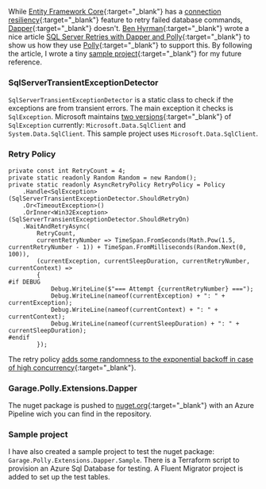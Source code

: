 While [Entity Framework Core](https://docs.microsoft.com/en-us/ef/core/){:target="_blank"} has a [connection resiliency](https://docs.microsoft.com/en-us/ef/core/miscellaneous/connection-resiliency){:target="_blank"} feature to retry failed database commands, [Dapper](https://github.com/StackExchange/Dapper){:target="_blank"} doesn't. [Ben Hyrman](https://hyr.mn/){:target="_blank"} wrote a nice article [SQL Server Retries with Dapper and Polly](https://hyr.mn/dapper-and-polly/){:target="_blank"} to show us how they use [Polly](https://github.com/App-vNext/Polly.Extensions.Http){:target="_blank"} to support this. By following the article, I wrote a tiny [sample project](https://github.com/dujushi/Garage.Polly.Extensions.Dapper){:target="_blank"} for my future reference. 

### SqlServerTransientExceptionDetector
`SqlServerTransientExceptionDetector` is a static class to check if the exceptions are from transient errors. The main exception it checks is `SqlException`. Microsoft maintains [two versions](https://devblogs.microsoft.com/azure-sql/microsoft-data-sqlclient-2-0-0-is-now-available/){:target="_blank"} of `SqlException` currently: `Microsoft.Data.SqlClient` and `System.Data.SqlClient`. This sample project uses `Microsoft.Data.SqlClient`.

### Retry Policy
```
private const int RetryCount = 4;
private static readonly Random Random = new Random();
private static readonly AsyncRetryPolicy RetryPolicy = Policy
    .Handle<SqlException>(SqlServerTransientExceptionDetector.ShouldRetryOn)
    .Or<TimeoutException>()
    .OrInner<Win32Exception>(SqlServerTransientExceptionDetector.ShouldRetryOn)
    .WaitAndRetryAsync(
        RetryCount,
        currentRetryNumber => TimeSpan.FromSeconds(Math.Pow(1.5, currentRetryNumber - 1)) + TimeSpan.FromMilliseconds(Random.Next(0, 100)),
        (currentException, currentSleepDuration, currentRetryNumber, currentContext) =>
        {
#if DEBUG
            Debug.WriteLine($"=== Attempt {currentRetryNumber} ===");
            Debug.WriteLine(nameof(currentException) + ": " + currentException);
            Debug.WriteLine(nameof(currentContext) + ": " + currentContext);
            Debug.WriteLine(nameof(currentSleepDuration) + ": " + currentSleepDuration);
#endif
        });
```
The retry policy [adds some randomness to the exponential backoff in case of high concurrency](https://docs.microsoft.com/en-us/dotnet/architecture/microservices/implement-resilient-applications/implement-http-call-retries-exponential-backoff-polly#add-a-jitter-strategy-to-the-retry-policy){:target="_blank"}.

### Garage.Polly.Extensions.Dapper
The nuget package is pushed to [nuget.org](https://www.nuget.org/packages/Garage.Polly.Extensions.Dapper/){:target="_blank"} with an Azure Pipeline wich you can find in the repository.


### Sample project
I have also created a sample project to test the nuget package: `Garage.Polly.Extensions.Dapper.Sample`. There is a Terraform script to provision an Azure Sql Database for testing. A Fluent Migrator project is added to set up the test tables. 

